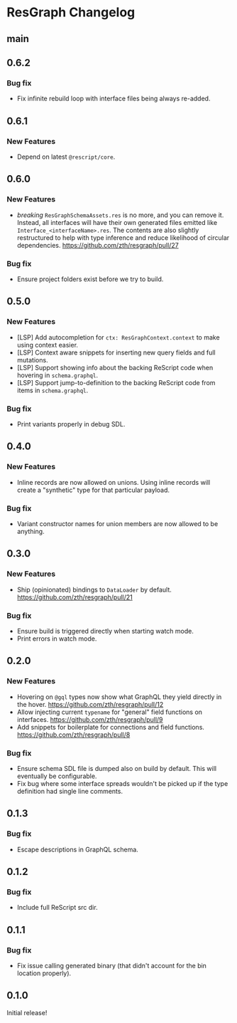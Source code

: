 # ResGraph Changelog

## main

## 0.6.2

### Bug fix

- Fix infinite rebuild loop with interface files being always re-added.

## 0.6.1

### New Features

- Depend on latest `@rescript/core`.

## 0.6.0

### New Features

- _breaking_ `ResGraphSchemaAssets.res` is no more, and you can remove it. Instead, all interfaces will have their own generated files emitted like `Interface_<interfaceName>.res`. The contents are also slightly restructured to help with type inference and reduce likelihood of circular dependencies. https://github.com/zth/resgraph/pull/27

### Bug fix

- Ensure project folders exist before we try to build.

## 0.5.0

### New Features

- [LSP] Add autocompletion for `ctx: ResGraphContext.context` to make using context easier.
- [LSP] Context aware snippets for inserting new query fields and full mutations.
- [LSP] Support showing info about the backing ReScript code when hovering in `schema.graphql`.
- [LSP] Support jump-to-definition to the backing ReScript code from items in `schema.graphql`.

### Bug fix

- Print variants properly in debug SDL.

## 0.4.0

### New Features

- Inline records are now allowed on unions. Using inline records will create a "synthetic" type for that particular payload.

### Bug fix

- Variant constructor names for union members are now allowed to be anything.

## 0.3.0

### New Features

- Ship (opinionated) bindings to `DataLoader` by default. https://github.com/zth/resgraph/pull/21

### Bug fix

- Ensure build is triggered directly when starting watch mode.
- Print errors in watch mode.

## 0.2.0

### New Features

- Hovering on `@gql` types now show what GraphQL they yield directly in the hover. https://github.com/zth/resgraph/pull/12
- Allow injecting current `typename` for "general" field functions on interfaces. https://github.com/zth/resgraph/pull/9
- Add snippets for boilerplate for connections and field functions. https://github.com/zth/resgraph/pull/8

### Bug fix

- Ensure schema SDL file is dumped also on build by default. This will eventually be configurable.
- Fix bug where some interface spreads wouldn't be picked up if the type definition had single line comments.

## 0.1.3

### Bug fix

- Escape descriptions in GraphQL schema.

## 0.1.2

### Bug fix

- Include full ReScript src dir.

## 0.1.1

### Bug fix

- Fix issue calling generated binary (that didn't account for the bin location properly).

## 0.1.0

Initial release!
